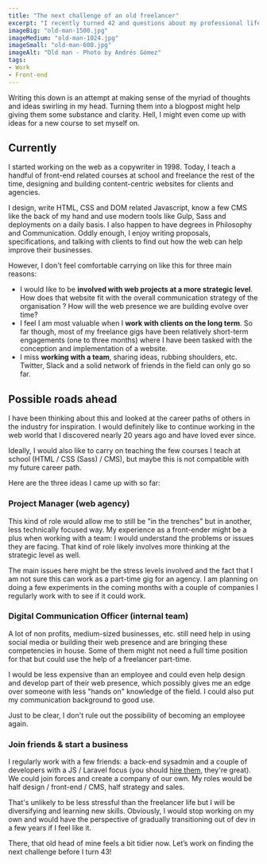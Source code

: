 ```yaml
---
title: "The next challenge of an old freelancer"
excerpt: "I recently turned 42 and questions about my professional life started popping up. One of them in particular hit me like a brick: where do I want to be when I am 50?"
imageBig: "old-man-1500.jpg"
imageMedium: "old-man-1024.jpg"
imageSmall: "old-man-600.jpg"
imageAlt: "Old man - Photo by Andrés Gómez"
tags:
- Work
- Front-end
---
```


Writing this down is an attempt at making sense of the myriad of thoughts and ideas swirling in my head. Turning them into a blogpost might help giving them some substance and clarity. Hell, I might even come up with ideas for a new course to set myself on.

## Currently

I started working on the web as a copywriter in 1998. Today, I teach a handful of front-end related courses at school and freelance the rest of the time, designing and building content-centric websites for clients and agencies.

I design, write HTML, CSS and DOM related Javascript, know a few CMS like the back of my hand and use modern tools like Gulp, Sass and deployments on a daily basis. I also happen to have degrees in Philosophy and Communication. Oddly enough, I enjoy writing proposals, specifications, and talking with clients to find out how the web can help improve their businesses.

However, I don't feel comfortable carrying on like this for three main reasons:

- I would like to be **involved with web projects at a more strategic level**. How does that website fit with the overall communication strategy of the organisation ? How will the web presence we are building evolve over time?
- I feel I am most valuable when I **work with clients on the long term**. So far though, most of my freelance gigs have been relatively short-term engagements (one to three months) where I have been tasked with the conception and implementation of a website.
- I miss **working with a team**, sharing ideas, rubbing shoulders, etc. Twitter, Slack and a solid network of friends in the field can only go so far.

## Possible roads ahead

I have been thinking about this and looked at the career paths of others in the industry for inspiration. I would definitely like to continue working in the web world that I discovered nearly 20 years ago and have loved ever since.

Ideally, I would also like to carry on teaching the few courses I teach at school (HTML / CSS (Sass) / CMS), but maybe this is not compatible with my future career path.

Here are the three ideas I came up with so far:

### Project Manager (web agency)

This kind of role would allow me to still be "in the trenches" but in another, less technically focused way. My experience as a front-ender might be a plus when working with a team: I would understand the problems or issues they are facing. That kind of role likely involves more thinking at the strategic level as well.

The main issues here might be the stress levels involved and the fact that I am not sure this can work as a part-time gig for an agency. I am planning on doing a few experiments in the coming months with a couple of companies I regularly work with to see if it could work.

### Digital Communication Officer (internal team)

A lot of non profits, medium-sized businesses, etc. still need help in using social media or building their web presence and are bringing these competencies in house. Some of them might not need a full time position for that but could use the help of a freelancer part-time.

I would be less expensive than an employee and could even help design and develop part of their web presence, which possibly gives me an edge over someone with less "hands on" knowledge of the field. I could also put my communication background to good use.

Just to be clear, I don't rule out the possibility of becoming an employee again.

### Join friends & start a business

I regularly work with a few friends: a back-end sysadmin and a couple of developers with a JS / Laravel focus (you should [hire them](http://tcheu.be), they're great). We could join forces and create a company of our own. My roles would be half design / front-end / CMS, half strategy and sales.

That's unlikely to be less stressful than the freelancer life but I will be diversifying and learning new skills. Obviously, I would stop working on my own and would have the perspective of gradually transitioning out of dev in a few years if I feel like it.

There, that old head of mine feels a bit tidier now. Let’s work on finding the next challenge before I turn 43!
